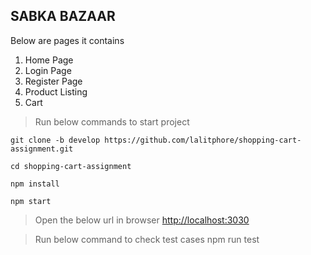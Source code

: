 ## SABKA BAZAAR


Below are pages it contains
 1. Home Page
 2. Login Page
 3. Register Page
 4. Product Listing
 5. Cart


> Run below commands to start project

    git clone -b develop https://github.com/lalitphore/shopping-cart-assignment.git

    cd shopping-cart-assignment
    
    npm install

    npm start

> Open the below url in browser
> [http://localhost:3030](http://localhost:3030/)


> Run below command to check test cases
> npm run test